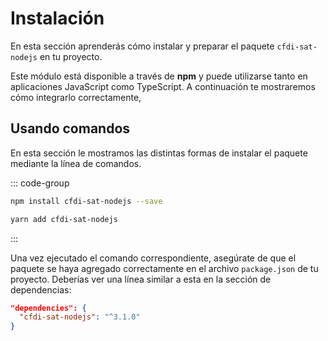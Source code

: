 # Instalación

En esta sección aprenderás cómo instalar y preparar el paquete `cfdi-sat-nodejs` en tu proyecto.

Este módulo está disponible a través de **npm** y puede utilizarse tanto en aplicaciones JavaScript como TypeScript. A continuación te mostraremos cómo integrarlo correctamente,

## Usando comandos

En esta sección le mostramos las distintas formas de instalar el paquete mediante la línea de comandos.

::: code-group

```sh [<div style="display:flex;align-items:center; gap:10px;"><svg xmlns='http://www.w3.org/2000/svg' width='1em' height='1em' viewBox='0 0 32 32'><path fill='#c12127' d='M2 2h28v28H2'/><path fill='#fff' d='M7.25 7.25h17.5v17.5h-3.5v-14H16v14H7.25'/></svg> npm</div>]
npm install cfdi-sat-nodejs --save
```

```sh [<div style="display:flex;align-items:center; gap:10px;"><svg xmlns='http://www.w3.org/2000/svg' width='1em' height='1em' viewBox='0 0 32 32'><path fill='#2188b6' d='M28.208 24.409a10.5 10.5 0 0 0-3.959 1.822a23.7 23.7 0 0 1-5.835 2.642a1.63 1.63 0 0 1-.983.55a62 62 0 0 1-6.447.577c-1.163.009-1.876-.3-2.074-.776a1.573 1.573 0 0 1 .866-2.074a4 4 0 0 1-.514-.379c-.171-.171-.352-.514-.406-.388c-.225.55-.343 1.894-.947 2.5c-.83.839-2.4.559-3.328.072c-1.019-.541.072-1.813.072-1.813a.73.73 0 0 1-.992-.343a4.85 4.85 0 0 1-.667-2.949a5.37 5.37 0 0 1 1.749-2.895a9.3 9.3 0 0 1 .658-4.4a10.45 10.45 0 0 1 3.165-3.661S6.628 10.747 7.35 8.817c.469-1.262.658-1.253.812-1.308a3.6 3.6 0 0 0 1.452-.857a5.27 5.27 0 0 1 4.41-1.7S15.2 1.4 16.277 2.09a18.4 18.4 0 0 1 1.533 2.886s1.281-.748 1.425-.469a11.33 11.33 0 0 1 .523 6.132a14 14 0 0 1-2.6 5.411c-.135.225 1.551.938 2.615 3.887c.983 2.7.108 4.96.262 5.212c.027.045.036.063.036.063s1.127.09 3.391-1.308a8.5 8.5 0 0 1 4.277-1.604a1.081 1.081 0 0 1 .469 2.11Z'/></svg> yarn</div>]
yarn add cfdi-sat-nodejs
```

:::

Una vez ejecutado el comando correspondiente, asegúrate de que el paquete se haya agregado correctamente en el archivo `package.json` de tu proyecto. Deberías ver una línea similar a esta en la sección de dependencias:

```json
"dependencies": {
  "cfdi-sat-nodejs": "^3.1.0"
}
```
